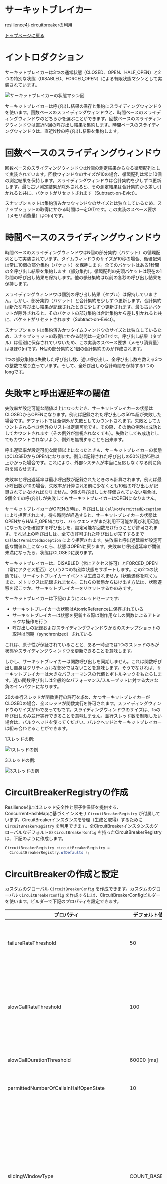 サーキットブレイカー
================
resilience4j-circuitbreakerの利用

[トップページに戻る](../index.md)

# イントロダクション
サーキットブレイカーは3つの通常状態（CLOSED、OPEN、HALF_OPEN）と2つの特別な状態（DISABLED、FORCED_OPEN）による有限状態マシンとして実装されています。

![サーキットブレイカーの状態マシン図](../images/state_machine.jpg "サーキットブレイカーの状態マシン図")

サーキットブレイカーは呼び出し結果の保存と集約にスライディングウィンドウを使います。回数ベースのスライディングウィンドウと、時間ベースのスライディングウィンドウのどちらかを選ぶことができます。回数ベースのスライディングウィンドウは直近N回の呼び出し結果を集約します。時間ベースのスライディングウィンドウは、直近N秒の呼び出し結果を集約します。

# 回数ベースのスライディングウィンドウ
回数ベースのスライディングウィンドウはN個の測定結果からなる循環配列として実装されています。回数ウィンドウのサイズが10の場合、循環配列は常に10個の測定結果を保持します。スライディングウィンドウは合計集約を少しずつ更新します。最も古い測定結果が除外されると、その測定結果は合計集約から差し引かれると共に、バケットがリセットされます（Subtract-on-Evict）。

スナップショットは集約済みかつウィンドウのサイズとは独立しているため、スナップショットの取得にかかる時間は一定O(1)です。この実装のスペース要求（メモリ消費量）はO(n)です。

# 時間ベースのスライディングウィンドウ
時間ベースのスライディングウィンドウはN個の部分集約（バケット）の循環配列として実装されています。タイムウィンドウのサイズが10秒の場合、循環配列は常に10個の部分集約（バケット）を保持します。全てのバケットはある1秒間の全呼び出し結果を集約します（部分集約）。循環配列の先頭バケットは現在の1秒間の呼び出し結果を保持します。他の部分集約は以前の各秒の呼び出し結果を保持します。

スライディングウィンドウは個別の呼び出し結果（タプル）は保持していません。しかし、部分集約（バケット）と合計集約を少しずつ更新します。合計集約は新たな呼び出し結果が記録されたときに少しずつ更新されます。最も古いバケットが除外されると、そのバケットの部分集約は合計集約から差し引かれると共に、バケットがリセットされます（Subtract-on-Evict）。

スナップショットは集約済みかつタイムウィンドウのサイズとは独立しているため、スナップショットの取得にかかる時間は一定O(1)です。呼び出し結果（タプル）は個別に保存されていないため、この実装のスペース要求（メモリ消費量）はほぼO(n)です。N個の部分集約と1個の合計集約のみが作成されます。

1つの部分集約は失敗した呼び出し数、遅い呼び出し、全呼び出し数を数える3つの整数で成り立っています。そして、全呼び出しの合計時間を保持する1つのlongです。

# 失敗率と呼出遅延率の閾値
失敗率が設定可能な閾値以上になったとき、サーキットブレイカーの状態はCLOSEDからOPENになります。例えば記録された呼び出しの50%超が失敗した場合です。デフォルトでは全例外が失敗としてカウントされます。失敗としてカウントされるべき例外のリストは定義可能です。その際、その他の例外は成功としてカウントされます（その例外が無視されなくても）。失敗としても成功としてもカウントされないよう、例外を無視することも出来ます。

呼出遅延率が設定可能な閾値以上になったときも、サーキットブレイカーの状態はCLOSEDからOPENになります。例えば記録された呼び出しの50%超が5秒以上かかった場合です。これにより、外部システムが本当に反応しなくなる前に負荷を減らせます。

失敗率と呼出遅延率は最小呼出数が記録されたときのみ計算されます。例えば最小呼出数が10の場合、失敗率が計算される前に少なくとも10個の呼び出しが記録されていなければなりません。9個の呼び出ししか評価されていない場合は、9個全ての呼び出しが失敗してもサーキットブレイカーはOPENになりません。

サーキットブレイカーがOPENの時は、呼び出しは `CallNotPermittedException` により拒否されます。待ち時間が経過すると、サーキットブレイカーの状態はOPENからHALF_OPENになり、バックエンドがまだ利用不可能か再び利用可能になったかを確認する呼び出しを、設定可能な回数だけ行うことが許可されます。それ以上の呼び出しは、全ての許可された呼び出しが完了するまで `CallNotPermittedException` により拒否されます。失敗率と呼出遅延率が設定可能な閾値以上になったら、状態はOPENに戻ります。失敗率と呼出遅延率が閾値未満になったら、状態はCLOSEDに戻ります。

サーキットブレイカーは、DISABLED（常にアクセス許可）とFORCED_OPEN（常にアクセス拒否）という2つの特別な状態をサポートします。この2つの状態では、サーキットブレイカーイベントは生成されません（状態遷移を除く）。また、メトリクスは記録されません。これらの状態から抜け出す方法は、状態遷移を起こすか、サーキットブレイカーをリセットするかのみです。

サーキットブレイカーは下記のようにスレッドセーフです:

- サーキットブレイカーの状態はAtomicReferenceに保存されている
- サーキットブレイカーは状態を更新する際は副作用なしの関数によるアトミックな操作を行う
- 呼び出しの記録およびスライディングウィンドウからのスナップショットの取得は同期（synchronized）されている

これは、原子性が保証されていることと、ある一時点では1つのスレッドのみが状態やスライディングウィンドウを更新できることを意味します。

しかし、サーキットブレイカーは関数呼び出しを同期しません。これは関数呼び出し自身はクリティカルな部分ではないことを意味します。そうでなければ、サーキットブレイカーは大きなパフォーマンスの代償とボトルネックをもたらします。遅い関数呼び出しは全般的なパフォーマンス/スループットに対する大きな負のインパクトになります。

20の並行スレッドが関数実行の許可を求め、かつサーキットブレイカーがCLOSEDの場合、全スレッドが関数実行を許可されます。スライディングウィンドウのサイズが15であってもです。スライディングウィンドウのサイズは、15の呼び出しのみ並行実行できることを意味しません。並行スレッド数を制限したい場合は、バルクヘッドを使ってください。バルクヘッドとサーキットブレイカーは組み合わせることができます。

1スレッドの例:

![1スレッドの例](../images/1_thread.png "1スレッドの例")

3スレッドの例:

![3スレッドの例](../images/3_threads.png "3スレッドの例")

# CircuitBreakerRegistryの作成
Resilience4jにはスレッド安全性と原子性保証を提供する、ConcurrentHashMapに基づくインメモリ `CircuitBreakerRegistry` が付属しています。CircuitBreakerインスタンスを管理（生成と取得）するために `CircuitBreakerRegistry` を利用できます。全CircuitBreakerインスタンスのグローバルなデフォルトの `CircutBreakerConfig` を持ったCircuitBreakerRegistryは、下記のように作成します。

```java
CircuitBreakerRegistry circuitBreakerRegistry = 
  CircuitBreakerRegistry.ofDefaults();
```

# CircuitBreakerの作成と設定
カスタムのグローバル `CircuitBreakerConfig` を作成できます。カスタムのグローバル `CircuitBreakerConfig` を作成するには、CircuitBreakerConfigビルダーを使います。ビルダーで下記のプロパティを設定できます。

| プロパティ | デフォルト値 | 説明 |
|----------|------------|-----|
| failureRateThreshold | 50 | 失敗率の閾値をパーセントで設定します。失敗率が閾値以上になった時、CircuitBreakerはOPENに遷移し短絡回路呼び出しを開始します。 |
| slowCallRateThreshold | 100 | 閾値をパーセントで設定します。呼び出し時間が `slowCallDurationThreshold` を超えた時、サーキットブレイカーは呼び出しが遅延していると見なします。呼出遅延のパーセンテージが閾値以上になった時、CircuitBreakerはOPENに遷移し短絡回路呼び出しを開始します。 |
| slowCallDurationThreshold | 60000 [ms] | 呼出が遅延していて呼出遅延率を増やすと見なされる時間を設定します。 |
| permittedNumberOfCallsInHalfOpenState | 10 | CircuitBreakerがHALF_OPENの時に許可される呼び出し回数を設定します。 |
| slidingWindowType | COUNT_BASED | CircuitBreakerがCLOSEDの時に呼び出し結果を記録する際に使われるスライディングウィンドウの種類を設定します。スライディングウィンドウはCOUNT_BASEDまたはTIME_BASEDです。スライディングウィンドウがCOUNT_BASEDの場合、直近の呼び出しが `slidingWindowSize` の数だけ記録および集約されます。スライディングウィンドウがTIME_BASEDの場合、直近の `slidingWindowSize` 秒間の呼び出しが記録および集約されます。 |
| slidingWindowSize | 100 | CircuitBreakerがCLOSEDの時に呼び出し結果を記録する際に使われるスライディングウィンドウのサイズを設定します。 |
| minimumNumberOfCalls | 10 | CircuitBreakerがエラー率を計算できるようになる前に必要となる最小呼び出し回数（各スライディングウィンドウごと）を設定します。例えば、minimumNumberOfCallsが10の場合、エラー率が計算できるようになるまでに少なくとも10個の呼び出しが記録されてなければなりません。もし9個の呼び出ししか記録されていない場合、全呼び出しが失敗してもCircuitBreakerはOPENに遷移しません。 |
| waitDurationInOpenState | 60000 [ms] | OPENからHALF_OPENに遷移する前にCircuitBreakerが待つべき時間を設定します。 |
| automaticTransitionFromOpenToHalfOpenEnabled | false | trueに設定されると、CircuitBreakerは自動的にOPENからHALF_OPENに遷移します。遷移を引き起こすのに、呼び出しは必要ありません。 |
| recordExceptions | empty | 失敗として記録され、ゆえに失敗率を増加させる例外のリストです。マッチする例外、またはリスト内のものを継承した例外は失敗としてカウントされます（ `ignoreExceptions` で明示的に無視されていなければ）。例外のリストを指定した場合、他の全ての例外は成功としてカウントされます（ `ignoreExceptions` で明示的に無視されていなければ）。 |
| ignoreExceptions | empty | 失敗とも成功ともカウントされない、無視される例外のリストです。マッチする例外、またはリスト内のものを継承した例外は失敗とも成功ともカウントされません（ `recordedExceptions` に指定されていても）。 |
| recordException | throwable -> true（デフォルトでは全例外が失敗として記録されます） | 例外が失敗として記録されるかどうかを評価するカスタムのPredicateです。例外が失敗としてカウントされるべき場合、Predicateはtrueを返します。例外が成功としてカウントされるべき場合、Predicateはfalseを返します（ `ignoreExceptions` で明示的に無視されていなければ）。 |
| ignoreException | throwable -> false（デフォルトではどの例外も無視されません） | 例外が無視される（失敗とも成功ともカウントされない）かどうかを評価するカスタムのPredicateです。例外が無視されるべき場合、Predicateはtrueを返します。例外が失敗としてカウントされるべき場合、Predicateはfalseを返します。 |

```java
// CircuitBreakerのためのカスタム設定を作成する
CircuitBreakerConfig circuitBreakerConfig = CircuitBreakerConfig.custom()
  .failureRateThreshold(50)
  .slowCallRateThreshold(50)
  .waitDurationInOpenState(Duration.ofMillis(1000))
  .slowCallDurationThreshold(Duration.ofSeconds(2))
  .permittedNumberOfCallsInHalfOpenState(3)
  .minimumNumberOfCalls(10)
  .slidingWindowType(SlidingWindowType.TIME_BASED)
  .slidingWindowSize(5)
  .recordException(e -> INTERNAL_SERVER_ERROR
                 .equals(getResponse().getStatus()))
  .recordExceptions(IOException.class, TimeoutException.class)
  .ignoreExceptions(BusinessException.class, OtherBusinessException.class)
  .build();

// カスタムのグローバル設定でCircuitBreakerRegistryを作成する
CircuitBreakerRegistry circuitBreakerRegistry 
  CircuitBreakerRegistry.of(circuitBreakerConfig);

// CircuitBreakerRegistryからCircuitBreakerを作成。
// （カスタムのグローバルデフォルト設定）
CircuitBreaker circuitBreakerWithDefaultConfig = 
  circuitBreakerRegistry.circuitBreaker("name1");

// CircuitBreakerRegistryからCircuitBreakerを作成。
// （カスタムの設定）
CircuitBreaker circuitBreakerWithCustomConfig = circuitBreakerRegistry
  .circuitBreaker("name2", circuitBreakerConfig);
```

複数のCircuitBreakerインスタンスで共有できる設定を追加することもできます。

```java
CircuitBreakerConfig circuitBreakerConfig = CircuitBreakerConfig.custom()
  .failureRateThreshold(70)
  .build();

circuitBreakerRegistry.addConfiguration("someSharedConfig", config);

CircuitBreaker circuitBreaker = circuitBreakerRegistry
  .circuitBreaker("name", "someSharedConfig");
```

設定は上書き可能です。

```java
 CircuitBreakerConfig defaultConfig = circuitBreakerRegistry
   .getDefaultConfig();

CircuitBreakerConfig overwrittenConfig = CircuitBreakerConfig
  .from(defaultConfig)
  .waitDurationInOpenState(Duration.ofSeconds(20))
  .build();
```

CircuitBreakerインスタンスを管理するためにCircuitBreakerRegistryを使いたくない場合は、インスタンスを直接生成することも可能です。

```java
// CircuitBreakerのためのカスタム設定を作成
CircuitBreakerConfig circuitBreakerConfig = CircuitBreakerConfig.custom()
  .recordExceptions(IOException.class, TimeoutException.class)
  .ignoreExceptions(BusinessException.class, OtherBusinessException.class)
  .build();

CircuitBreaker customCircuitBreaker = CircuitBreaker
  .of("testName", circuitBreakerConfig);
```

# 関数型インタフェースのデコレートと実行
CircuitBreakerでデコレートできるのは `Callable` 、 `Supplier` 、 `Runnable` 、 `Consumer` 、 `CheckedRunnable` 、 `CheckedSupplier` 、 `CheckedConsumer` 、 `CompletionStage` です。デコレートされた関数は、Vavrの `Try.of(...)` または `Try.run(...)` で実行できます。これによりmap、flatMap、filter、recover、andThenでさらなる関数をチェインすることを可能にします。チェインされた関数はCircuitBreakerがCLOSEDまたはHALF_OPENの時のみ実行できます。下記の例では、関数実行が成功した場合は `Try.of(...)` が `Success<String>` モナドを返します。関数が例外をスローした場合 `Failure<Throwable>` モナドが返され、mapは実行されません。

```java
// 与えられた設定
CircuitBreaker circuitBreaker = CircuitBreaker.ofDefaults("testName");

// 関数をデコレートする
CheckedFunction0<String> decoratedSupplier = CircuitBreaker
        .decorateCheckedSupplier(circuitBreaker, () -> "This can be any method which returns: 'Hello");

// mapで他の関数をチェインする
Try<String> result = Try.of(decoratedSupplier)
                .map(value -> value + " world'");

// 関数実行が成功すると、TryモナドはSuccess<String>を返す
assertThat(result.isSuccess()).isTrue();
assertThat(result.get()).isEqualTo("This can be any method which returns: 'Hello world'");
```

# 発行されたRegistryEventsの消費
CircuitBreakerRegistryにイベントコンシューマーを登録し、CircuitBreakerが作成・置き換え・削除された際に処理を実行できます。

```java
CircuitBreakerRegistry circuitBreakerRegistry = CircuitBreakerRegistry.ofDefaults();
circuitBreakerRegistry.getEventPublisher()
  .onEntryAdded(entryAddedEvent -> {
    CircuitBreaker addedCircuitBreaker = entryAddedEvent.getAddedEntry();
    LOG.info("CircuitBreaker {} added", addedCircuitBreaker.getName());
  })
  .onEntryRemoved(entryRemovedEvent -> {
    CircuitBreaker removedCircuitBreaker = entryRemovedEvent.getRemovedEntry();
    LOG.info("CircuitBreaker {} removed", removedCircuitBreaker.getName());
  });
```

# 発行されたCircuitBreakerEventsの消費
CircuitBreakerEventは状態遷移、サーキットブレイカーのリセット、成功した呼び出し、記録されたエラー、無視されたエラーです。全てのイベントは、イベント作成日時や呼び出しの処理時間などの追加情報を含んでいます。イベントを消費したい場合は、イベントコンシューマーを登録する必要があります。

```java
circuitBreaker.getEventPublisher()
    .onSuccess(event -> logger.info(...))
    .onError(event -> logger.info(...))
    .onIgnoredError(event -> logger.info(...))
    .onReset(event -> logger.info(...))
    .onStateTransition(event -> logger.info(...));
// 全イベントを消費したい場合:
circuitBreaker.getEventPublisher()
    .onEvent(event -> logger.info(...));
```

固定キャパシティの循環バッファーにイベントを保存するCircularEventConsumerを使うこともできます。

```java
CircularEventConsumer<CircuitBreakerEvent> ringBuffer = 
  new CircularEventConsumer<>(10);
circuitBreaker.getEventPublisher().onEvent(ringBuffer);
List<CircuitBreakerEvent> bufferedEvents = ringBuffer.getBufferedEvents()
```

EventPublisherをReactive Streamに変換するために、RxJavaまたはRxJava2アダプターを利用できます。

# リンク
- [トップページ](../index.md)
- [CircuitBreakerのサンプルコード](circuitbreaker-examples.md)

